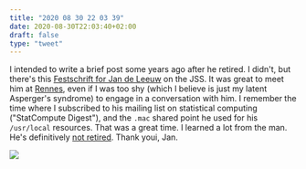 ```yaml
---
title: "2020 08 30 22 03 39"
date: 2020-08-30T22:03:40+02:00
draft: false
type: "tweet"
---
```

I intended to write a brief post some years ago after he retired. I didn't, but there's this [Festschrift for Jan de Leeuw](https://www.jstatsoft.org/issue/view/v073) on the JSS. It was great to meet him at [Rennes](/post/the-6th-carme-conference/), even if I was too shy (which I believe is just my latent Asperger's syndrome) to engage in a conversation with him. I remember the time where I subscribed to his mailing list on statistical computing ("StatCompute Digest"), and the `.mac` shared point he used for his `/usr/local` resources. That was a great time. I learned a lot from the man. He's definitively [not retired](http://deleeuwpdx.net/publication/poly/). Thank youi, Jan.

![](/img/2020-08-30-22-18-21.png)
